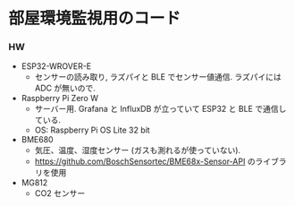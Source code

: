 # 部屋環境監視用のコード

### HW
* ESP32-WROVER-E
  * センサーの読み取り, ラズパイと BLE でセンサー値通信. ラズパイには ADC が無いので.
* Raspberry Pi Zero W
  * サーバー用. Grafana と InfluxDB が立っていて ESP32 と BLE で通信している.
  * OS: Raspberry Pi OS Lite 32 bit
* BME680
  * 気圧、温度、湿度センサー (ガスも測れるが使っていない).
  * https://github.com/BoschSensortec/BME68x-Sensor-API のライブラリを使用
* MG812
  * CO2 センサー
